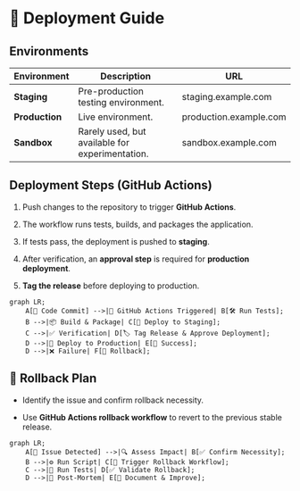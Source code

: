 <!--  
📝 Usage:  
- Replace *placeholders* with relevant details.  
- Update links and remove unnecessary sections.  
- Customize as needed.  

Happy documenting! 🚀  
-->
# 🚀 **Deployment Guide**

## **Environments**

| Environment | Description                                      | URL                     |
|------------|--------------------------------------------------|-------------------------|
| **Staging** | Pre-production testing environment.            | staging.example.com     |
| **Production** | Live environment.                           | production.example.com  |
| **Sandbox** | Rarely used, but available for experimentation. | sandbox.example.com     |


## **Deployment Steps (GitHub Actions)**

1. Push changes to the repository to trigger **GitHub Actions**.

2. The workflow runs tests, builds, and packages the application.

3. If tests pass, the deployment is pushed to **staging**.

4. After verification, an **approval step** is required for **production deployment**.

5. **Tag the release** before deploying to production.

```mermaid
graph LR;
    A[📌 Code Commit] -->|🚀 GitHub Actions Triggered| B[🛠️ Run Tests];
    B -->|📦 Build & Package| C[🚀 Deploy to Staging];
    C -->|✅ Verification| D[🏷️ Tag Release & Approve Deployment];
    D -->|🚀 Deploy to Production| E[🎉 Success];
    D -->|❌ Failure| F[🔄 Rollback];
```

## 🔄 **Rollback Plan**

* Identify the issue and confirm rollback necessity.

* Use **GitHub Actions rollback workflow** to revert to the previous stable release.

```mermaid
graph LR;
    A[🚨 Issue Detected] -->|🔍 Assess Impact| B[✅ Confirm Necessity];
    B -->|⚙️ Run Script| C[🔄 Trigger Rollback Workflow];
    C -->|🔬 Run Tests| D[✅ Validate Rollback];
    D -->|📝 Post-Mortem| E[📄 Document & Improve];
```
